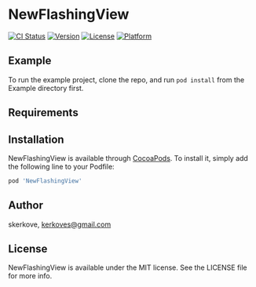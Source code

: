# NewFlashingView

[![CI Status](https://img.shields.io/travis/skerkove/NewFlashingView.svg?style=flat)](https://travis-ci.org/skerkove/NewFlashingView)
[![Version](https://img.shields.io/cocoapods/v/NewFlashingView.svg?style=flat)](https://cocoapods.org/pods/NewFlashingView)
[![License](https://img.shields.io/cocoapods/l/NewFlashingView.svg?style=flat)](https://cocoapods.org/pods/NewFlashingView)
[![Platform](https://img.shields.io/cocoapods/p/NewFlashingView.svg?style=flat)](https://cocoapods.org/pods/NewFlashingView)

## Example

To run the example project, clone the repo, and run `pod install` from the Example directory first.

## Requirements

## Installation

NewFlashingView is available through [CocoaPods](https://cocoapods.org). To install
it, simply add the following line to your Podfile:

```ruby
pod 'NewFlashingView'
```

## Author

skerkove, kerkoves@gmail.com

## License

NewFlashingView is available under the MIT license. See the LICENSE file for more info.
